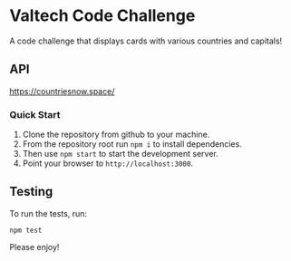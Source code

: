 # Valtech Code Challenge
A code challenge that displays cards with various countries and capitals! 

## API
https://countriesnow.space/ 

### Quick Start
1. Clone the repository from github to your machine.
2. From the repository root run `npm i` to install dependencies.
3. Then use `npm start` to start the development server.
4. Point your browser to `http://localhost:3000`.


## Testing
To run the tests, run:

```
npm test
```

Please enjoy! 